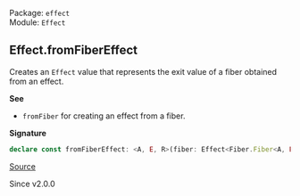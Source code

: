 Package: `effect`<br />
Module: `Effect`<br />

## Effect.fromFiberEffect

Creates an `Effect` value that represents the exit value of a fiber obtained
from an effect.

**See**

- `fromFiber` for creating an effect from a fiber.

**Signature**

```ts
declare const fromFiberEffect: <A, E, R>(fiber: Effect<Fiber.Fiber<A, E>, E, R>) => Effect<A, E, R>
```

[Source](https://github.com/Effect-TS/effect/tree/main/packages/effect/src/Effect.ts#L6523)

Since v2.0.0